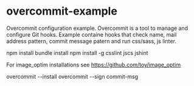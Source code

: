 # overcommit-example
Overcommit configuration example. Overcommit is a tool to manage and configure Git hooks.
Example containe hooks that check name, mail address pattern, commit message patern and run css/sass, js linter.

  npm install
  bundle install
  npm install -g csslint jscs jshint

For image_optim installations see https://github.com/toy/image_optim

  overcommit --install
  overcommit --sign commit-msg
